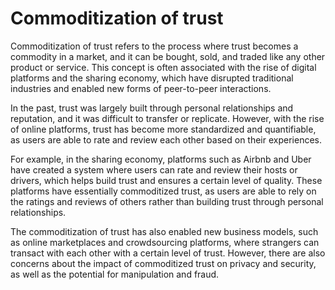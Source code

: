 # Commoditization of trust

Commoditization of trust refers to the process where trust becomes a commodity in a market, and it can be bought, sold, and traded like any other product or service. This concept is often associated with the rise of digital platforms and the sharing economy, which have disrupted traditional industries and enabled new forms of peer-to-peer interactions.

In the past, trust was largely built through personal relationships and reputation, and it was difficult to transfer or replicate. However, with the rise of online platforms, trust has become more standardized and quantifiable, as users are able to rate and review each other based on their experiences.

For example, in the sharing economy, platforms such as Airbnb and Uber have created a system where users can rate and review their hosts or drivers, which helps build trust and ensures a certain level of quality. These platforms have essentially commoditized trust, as users are able to rely on the ratings and reviews of others rather than building trust through personal relationships.

The commoditization of trust has also enabled new business models, such as online marketplaces and crowdsourcing platforms, where strangers can transact with each other with a certain level of trust. However, there are also concerns about the impact of commoditized trust on privacy and security, as well as the potential for manipulation and fraud.
